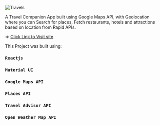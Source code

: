 
![Travels](https://user-images.githubusercontent.com/26598507/159402242-ce5b077b-9077-4157-be6c-fc0bb4d1854d.png)

A Travel Companion App built using Google Maps API, with Geolocation where you can Search for places, Fetch restaurants, hotels and attractions based on location from Rapid APIs.

=> [Click Link to Visit site](https://travel-companionapp.netlify.app/).

This Project was built using:

### `Reactjs`
### `Material UI`
### `Google Maps API`
### `Places API`
### `Travel Advisor API`
### `Open Weather Map API`
